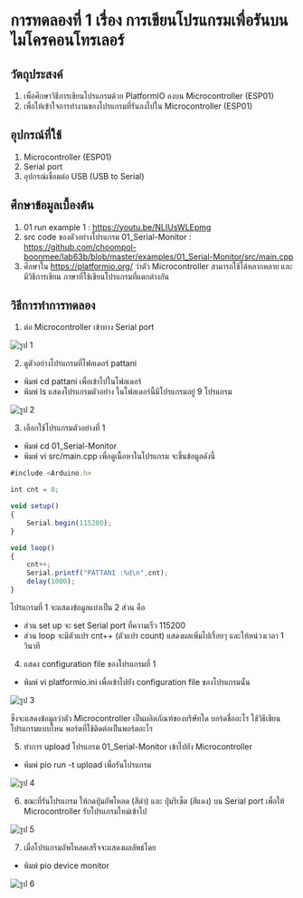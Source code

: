 # การทดลองที่ 1 เรื่อง การเขียนโปรแกรมเพื่อรันบนไมโครคอนโทรเลอร์

## วัตถุประสงค์
1. เพื่อศึกษาวิธีการเขียนโปรแกรมด้วย PlatformIO ลงบน Microcontroller (ESP01)
2. เพื่อให้เข้าใจการทำงานของโปรแกรมที่รันลงไปใน Microcontroller (ESP01)

## อุปกรณ์ที่ใช้
1. Microcontroller (ESP01)
2. Serial port
3. อุปกรณ์เชื่อมต่อ USB (USB to Serial)

## ศึกษาข้อมูลเบื้องต้น
1. 01 run example 1 : https://youtu.be/NLIUsWLEpmg
2. src code ของตัวอย่างโปรแกรม 01_Serial-Monitor : https://github.com/choompol-boonmee/lab63b/blob/master/examples/01_Serial-Monitor/src/main.cpp
3. ศึกษาใน https://platformio.org/ ว่าตัว Microcontroller สามารถใช้ได้หลากหลาย และมีวิธีการเขียน ภาษาที่ใช้เขียนโปรแกรมที่แตกต่างกัน

## วิธีการทำการทดลอง
1. ต่อ Microcontroller เข้าทาง Serial port

![รูป 1](https://user-images.githubusercontent.com/80879886/112181282-dda69c00-8c2e-11eb-8f3f-1da73447626e.JPG)

2. ดูตัวอย่างโปรแกรมที่โฟลเดอร์ pattani
- พิมพ์ cd pattani เพื่อเข้าไปในโฟลเดอร์ 
- พิมพ์ Is แสดงโปรแกรมตัวอย่าง ในโฟลเดอร์นี้มีโปรแกรมอยู่ 9 โปรแกรม

![รูป 2](https://user-images.githubusercontent.com/80879886/112181768-4aba3180-8c2f-11eb-80ea-9dbb0eafad7b.jpg)

3. เลือกใช้โปรแกรมตัวอย่างที่ 1
- พิมพ์ cd 01_Serial-Monitor
- พิมพ์ vi src/main.cpp เพื่อดูเนื้อหาในโปรแกรม จะขึ้นข้อมูลดังนี้
```javascript
#include <Arduino.h>

int cnt = 0;

void setup()
{
	Serial.begin(115200);
}

void loop()
{
	cnt++;
	Serial.printf("PATTANI :%d\n",cnt);
	delay(1000);
}
```

โปรแกรมที่ 1 จะแสดงข้อมูลแบ่งเป็น 2 ส่วน คือ 
- ส่วน set up จะ set Serial port ที่ความเร็ว 115200
- ส่วน loop จะมีตัวแปร cnt++ (ตัวแปร count) แสดงผลเพิ่มไปเรื่อยๆ และให้หน่วงเวลา 1 วินาที 

4. แสดง configuration file ของโปรแกรมที่ 1 
- พิมพ์ vi platformio.ini เพื่อเข้าไปยัง configuration file ของโปรแกรมนั้น

![รูป 3](https://user-images.githubusercontent.com/80879886/112181816-54439980-8c2f-11eb-81b6-d09e6b81b0de.jpg)

ซึ่งจะแสดงข้อมูลว่าตัว Microcontroller เป็นผลิตภัณฑ์ของบริษัทใด บอร์ดชื่ออะไร ใช้วิธีเขียนโปรแกรมแบบไหน พอร์ตที่ใช้ติดต่อเป็นพอร์ตอะไร 

5. ทำการ upload โปรแกรม 01_Serial-Monitor เข้าไปยัง Microcontroller
- พิมพ์ pio run -t upload เพื่อรันโปรแกรม

![รูป 4](https://user-images.githubusercontent.com/80879886/112181835-586fb700-8c2f-11eb-98dc-0f203cf14230.jpg)

6. ขณะที่รันโปรแกรม ให้กดปุ่มอัพโหลด (สีดำ) และ ปุ่มรีเซ็ต (สีแดง) บน Serial port เพื่อให้ Microcontroller รับโปรแกรมใหม่เข้าไป

![รูป 5](https://user-images.githubusercontent.com/80879886/112181876-61f91f00-8c2f-11eb-9095-ed3736448c66.JPG)

7. เมื่อโปรแกรมอัพโหลดเสร็จจะแสดงผลลัพธ์โดย
- พิมพ์ pio device monitor 

![รูป 6](https://user-images.githubusercontent.com/80879886/112185010-6410ad00-8c32-11eb-8030-456cc853de8c.JPG)



